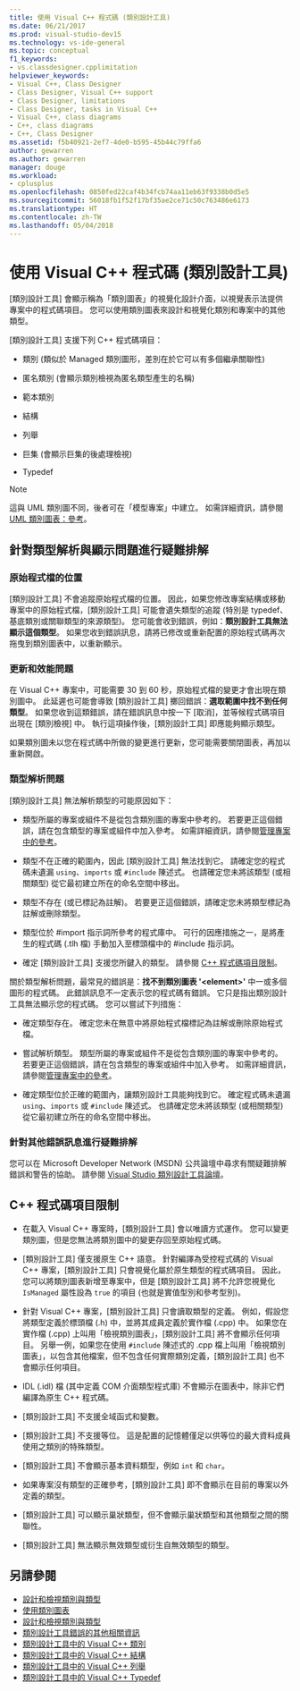 ```yaml
---
title: 使用 Visual C++ 程式碼 (類別設計工具)
ms.date: 06/21/2017
ms.prod: visual-studio-dev15
ms.technology: vs-ide-general
ms.topic: conceptual
f1_keywords:
- vs.classdesigner.cpplimitation
helpviewer_keywords:
- Visual C++, Class Designer
- Class Designer, Visual C++ support
- Class Designer, limitations
- Class Designer, tasks in Visual C++
- Visual C++, class diagrams
- C++, class diagrams
- C++, Class Designer
ms.assetid: f5b40921-2ef7-4de0-b595-45b44c79ffa6
author: gewarren
ms.author: gewarren
manager: douge
ms.workload:
- cplusplus
ms.openlocfilehash: 0850fed22caf4b34fcb74aa11eb63f9338b0d5e5
ms.sourcegitcommit: 56018fb1f52f17bf35ae2ce71c50c763486e6173
ms.translationtype: HT
ms.contentlocale: zh-TW
ms.lasthandoff: 05/04/2018
---
```

# <a name="work-with-visual-c-code-class-designer"></a>使用 Visual C++ 程式碼 (類別設計工具)

[類別設計工具] 會顯示稱為「類別圖表」的視覺化設計介面，以視覺表示法提供專案中的程式碼項目。 您可以使用類別圖表來設計和視覺化類別和專案中的其他類型。

[類別設計工具] 支援下列 C++ 程式碼項目：

-   類別 (類似於 Managed 類別圖形，差別在於它可以有多個繼承關聯性)

-   匿名類別 (會顯示類別檢視為匿名類型產生的名稱)

-   範本類別

-   結構

-   列舉

-   巨集 (會顯示巨集的後處理檢視)

-   Typedef

> [!NOTE]
> 這與 UML 類別圖不同，後者可在「模型專案」中建立。 如需詳細資訊，請參閱 [UML 類別圖表：參考](../../modeling/uml-class-diagrams-reference.md)。

## <a name="troubleshoot-type-resolution-and-display-issues"></a>針對類型解析與顯示問題進行疑難排解

### <a name="location-of-source-files"></a>原始程式檔的位置

[類別設計工具] 不會追蹤原始程式檔的位置。 因此，如果您修改專案結構或移動專案中的原始程式檔，[類別設計工具] 可能會遺失類型的追蹤 (特別是 typedef、基底類別或關聯類型的來源類型)。 您可能會收到錯誤，例如：**類別設計工具無法顯示這個類型**。 如果您收到錯誤訊息，請將已修改或重新配置的原始程式碼再次拖曳到類別圖表中，以重新顯示。

### <a name="update-and-performance-issues"></a>更新和效能問題

在 Visual C++ 專案中，可能需要 30 到 60 秒，原始程式檔的變更才會出現在類別圖中。 此延遲也可能會導致 [類別設計工具] 擲回錯誤：**選取範圍中找不到任何類型**。 如果您收到這類錯誤，請在錯誤訊息中按一下 [取消]，並等候程式碼項目出現在 [類別檢視] 中。 執行這項操作後，[類別設計工具] 即應能夠顯示類型。

如果類別圖未以您在程式碼中所做的變更進行更新，您可能需要關閉圖表，再加以重新開啟。

### <a name="type-resolution-issues"></a>類型解析問題

[類別設計工具] 無法解析類型的可能原因如下：

-   類型所屬的專案或組件不是從包含類別圖的專案中參考的。 若要更正這個錯誤，請在包含類型的專案或組件中加入參考。 如需詳細資訊，請參閱[管理專案中的參考](../managing-references-in-a-project.md)。

-   類型不在正確的範圍內，因此 [類別設計工具] 無法找到它。 請確定您的程式碼未遺漏 `using`、`imports` 或 `#include` 陳述式。 也請確定您未將該類型 (或相關類型) 從它最初建立所在的命名空間中移出。

-   類型不存在 (或已標記為註解)。 若要更正這個錯誤，請確定您未將類型標記為註解或刪除類型。

-   類型位於 #import 指示詞所參考的程式庫中。 可行的因應措施之一，是將產生的程式碼 (.tlh 檔) 手動加入至標頭檔中的 #include 指示詞。

-   確定 [類別設計工具] 支援您所鍵入的類型。 請參閱 [C++ 程式碼項目限制](#limitations-for-c-code-elements)。

關於類型解析問題，最常見的錯誤是：**找不到類別圖表 '\<element>'** 中一或多個圖形的程式碼。 此錯誤訊息不一定表示您的程式碼有錯誤。 它只是指出類別設計工具無法顯示您的程式碼。 您可以嘗試下列措施：

-   確定類型存在。 確定您未在無意中將原始程式檔標記為註解或刪除原始程式檔。

-   嘗試解析類型。 類型所屬的專案或組件不是從包含類別圖的專案中參考的。 若要更正這個錯誤，請在包含類型的專案或組件中加入參考。 如需詳細資訊，請參閱[管理專案中的參考](../managing-references-in-a-project.md)。

-   確定類型位於正確的範圍內，讓類別設計工具能夠找到它。 確定程式碼未遺漏 `using`、`imports` 或 `#include` 陳述式。 也請確定您未將該類型 (或相關類型) 從它最初建立所在的命名空間中移出。

### <a name="troubleshoot-other-error-messages"></a>針對其他錯誤訊息進行疑難排解

您可以在 Microsoft Developer Network (MSDN) 公共論壇中尋求有關疑難排解錯誤和警告的協助。 請參閱 [Visual Studio 類別設計工具論壇](http://go.microsoft.com/fwlink/?linkid=160754)。

## <a name="limitations-for-c-code-elements"></a>C++ 程式碼項目限制

-   在載入 Visual C++ 專案時，[類別設計工具] 會以唯讀方式運作。 您可以變更類別圖，但是您無法將類別圖中的變更存回至原始程式碼。

-   [類別設計工具] 僅支援原生 C++ 語意。 針對編譯為受控程式碼的 Visual C++ 專案，[類別設計工具] 只會視覺化屬於原生類型的程式碼項目。 因此，您可以將類別圖表新增至專案中，但是 [類別設計工具] 將不允許您視覺化 `IsManaged` 屬性設為 `true` 的項目 (也就是實值型別和參考型別)。

-   針對 Visual C++ 專案，[類別設計工具] 只會讀取類型的定義。 例如，假設您將類型定義於標頭檔 (.h) 中，並將其成員定義於實作檔 (.cpp) 中。 如果您在實作檔 (.cpp) 上叫用「檢視類別圖表」，[類別設計工具] 將不會顯示任何項目。 另舉一例，如果您在使用 `#include` 陳述式的 .cpp 檔上叫用「檢視類別圖表」，以包含其他檔案，但不包含任何實際類別定義，[類別設計工具] 也不會顯示任何項目。

-   IDL (.idl) 檔 (其中定義 COM 介面類型程式庫) 不會顯示在圖表中，除非它們編譯為原生 C++ 程式碼。

-   [類別設計工具] 不支援全域函式和變數。

-   [類別設計工具] 不支援等位。 這是配置的記憶體僅足以供等位的最大資料成員使用之類別的特殊類型。

-   [類別設計工具] 不會顯示基本資料類型，例如 `int` 和 `char`。

-   如果專案沒有類型的正確參考，[類別設計工具] 即不會顯示在目前的專案以外定義的類型。

-   [類別設計工具] 可以顯示巢狀類型，但不會顯示巢狀類型和其他類型之間的關聯性。

-   [類別設計工具] 無法顯示無效類型或衍生自無效類型的類型。

## <a name="see-also"></a>另請參閱

- [設計和檢視類別與類型](designing-and-viewing-classes-and-types.md)
- [使用類別圖表](working-with-class-diagrams.md)
- [設計和檢視類別與類型](designing-and-viewing-classes-and-types.md)
- [類別設計工具錯誤的其他相關資訊](additional-information-about-errors.md)
- [類別設計工具中的 Visual C++ 類別](visual-cpp-classes.md)
- [類別設計工具中的 Visual C++ 結構](visual-cpp-structures.md)
- [類別設計工具中的 Visual C++ 列舉](visual-cpp-enumerations.md)
- [類別設計工具中的 Visual C++ Typedef](visual-cpp-typedefs.md)
